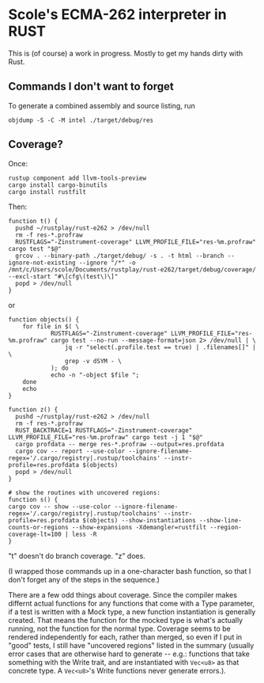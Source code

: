 # Scole's ECMA-262 interpreter in RUST

This is (of course) a work in progress. Mostly to get my hands dirty with Rust.

## Commands I don't want to forget

To generate a combined assembly and source listing, run

```shell
objdump -S -C -M intel ./target/debug/res
```

## Coverage?

Once:

```shell
rustup component add llvm-tools-preview
cargo install cargo-binutils
cargo install rustfilt
```

Then:

```shell
function t() {
  pushd ~/rustplay/rust-e262 > /dev/null
  rm -f res-*.profraw
  RUSTFLAGS="-Zinstrument-coverage" LLVM_PROFILE_FILE="res-%m.profraw" cargo test "$@"
  grcov . --binary-path ./target/debug/ -s . -t html --branch --ignore-not-existing --ignore "/*" -o /mnt/c/Users/scole/Documents/rustplay/rust-e262/target/debug/coverage/ --excl-start "#\[cfg\(test\)\]"
  popd > /dev/null
}
```

or

```shell
function objects() {
    for file in $( \
            RUSTFLAGS="-Zinstrument-coverage" LLVM_PROFILE_FILE="res-%m.profraw" cargo test --no-run --message-format=json 2> /dev/null | \
                jq -r "select(.profile.test == true) | .filenames[]" | \
                grep -v dSYM - \
            ); do 
            echo -n "-object $file ";
    done
    echo
}

function z() {
  pushd ~/rustplay/rust-e262 > /dev/null
  rm -f res-*.profraw
  RUST_BACKTRACE=1 RUSTFLAGS="-Zinstrument-coverage" LLVM_PROFILE_FILE="res-%m.profraw" cargo test -j 1 "$@"
  cargo profdata -- merge res-*.profraw --output=res.profdata
  cargo cov -- report --use-color --ignore-filename-regex='/.cargo/registry|.rustup/toolchains' --instr-profile=res.profdata $(objects)
  popd > /dev/null
}

# show the routines with uncovered regions:
function s() {
cargo cov -- show --use-color --ignore-filename-regex='/.cargo/registry|.rustup/toolchains' --instr-profile=res.profdata $(objects) --show-instantiations --show-line-counts-or-regions --show-expansions -Xdemangler=rustfilt --region-coverage-lt=100 | less -R
}
```

"t" doesn't do branch coverage. "z" does.

(I wrapped those commands up in a one-character bash function, so that I don't forget any of the steps in the sequence.)

There are a few odd things about coverage. Since the compiler makes differnt actual functions for any functions that come with a Type parameter,
if a test is written with a Mock type, a new function instantiation is generally created. That means the function for the mocked type is what's actually
running, not the function for the normal type. Coverage seems to be rendered independently for each, rather than merged, so even if I put in "good" tests,
I still have "uncovered regions" listed in the summary (usually error cases that are otherwise hard to generate -- e.g.: functions that take something with the Write trait, and are instantiated with `Vec<u8>` as that concrete type. A `Vec<u8>`'s Write functions never generate errors.).

